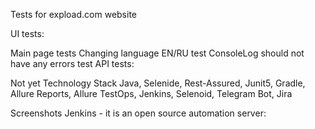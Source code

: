 Tests for expload.com website

UI tests:

Main page tests
Changing language EN/RU test
ConsoleLog should not have any errors test
API tests:

Not yet
Technology Stack Java, Selenide, Rest-Assured, Junit5, Gradle, Allure Reports, Allure TestOps, Jenkins, Selenoid, Telegram Bot, Jira

Screenshots Jenkins - it is an open source automation server:

